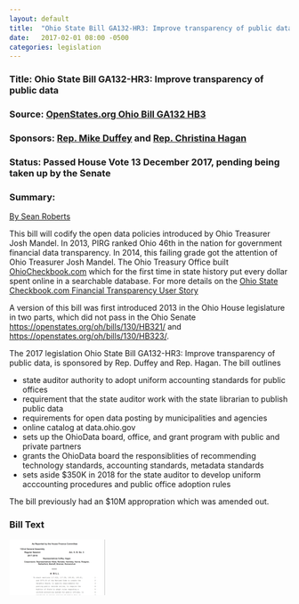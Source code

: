 ```yaml
---
layout: default
title:  "Ohio State Bill GA132-HR3: Improve transparency of public data"
date:   2017-02-01 08:00 -0500
categories: legislation
---
```

### Title: Ohio State Bill GA132-HR3: Improve transparency of public data
### Source: [OpenStates.org Ohio Bill GA132 HB3](https://openstates.org/oh/bills/132/HB3/)
### Sponsors: [Rep. Mike Duffey](https://openstates.org/oh/legislators/OHL000054/mike-duffey/) and [Rep. Christina Hagan](https://openstates.org/oh/legislators/OHL000134/christina-hagan/)
### Status: Passed House Vote 13 December 2017, pending being taken up by the Senate

### Summary:
[By Sean Roberts](/about)

This bill will codify the open data policies introduced by Ohio Treasurer Josh Mandel. In 2013, PIRG ranked Ohio 46th in the nation for government financial data transparency. In 2014, this failing grade got the attention of Ohio Treasurer Josh Mandel. The Ohio Treasury Office built [OhioCheckbook.com](http://www.ohiocheckbook.com/) which for the first time in state history put every dollar spent online in a searchable database. For more details on the [Ohio State Checkbook.com Financial Transparency User Story](https://opendatainitiative.github.io/blog/2017-12-18-user-story-ohio-treasury-office/)

A version of this bill was first introduced 2013 in the Ohio House legislature in two parts, which did not pass in the Ohio Senate https://openstates.org/oh/bills/130/HB321/ and https://openstates.org/oh/bills/130/HB323/.

The 2017 legislation Ohio State Bill GA132-HR3: Improve transparency of public data, is sponsored by Rep. Duffey and Rep. Hagan. The bill outlines 

* state auditor authority to adopt uniform accounting standards for public offices
* requirement that the state auditor work with the state librarian to publish public data
* requirements for open data posting by municipalities and agencies
* online catalog at data.ohio.gov
* sets up the OhioData board, office, and grant program with public and private partners
* grants the OhioData board the responsiblities of recommending technology standards, accounting standards, metadata standards
* sets aside $350K in 2018 for the state auditor to develop uniform acccounting procedures and public office adoption rules

The bill previously had an $10M appropration which was amended out. 

### Bill Text
<a href="/assets/doc/2017-02-01-ohio-ga132-hr3.pdf"><img src="/assets/img/legislation-icon.png" alt="Ohio State Bill GA132-HR3: Improve transparency of public data"></a>
